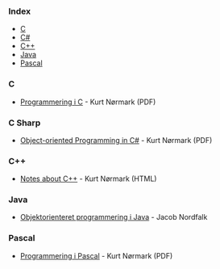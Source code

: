 ### Index

* [C](#c)
* [C#](#c-sharp)
* [C++](#c-1)
* [Java](#java)
* [Pascal](#pascal)


### C

* [Programmering i C](http://people.cs.aau.dk/~normark/c-prog-06/pdf/all.pdf) - Kurt Nørmark (PDF)


### C Sharp

* [Object-oriented Programming in C#](http://people.cs.aau.dk/~normark/oop-csharp/pdf/all.pdf) - Kurt Nørmark (PDF)


### C++

* [Notes about C++](http://people.cs.aau.dk/~normark/ap/index.html) - Kurt Nørmark (HTML)


### Java

* [Objektorienteret programmering i Java](http://javabog.dk) - Jacob Nordfalk


### Pascal

* [Programmering i Pascal](http://people.cs.aau.dk/~normark/all-basis-97.pdf) - Kurt Nørmark (PDF)
